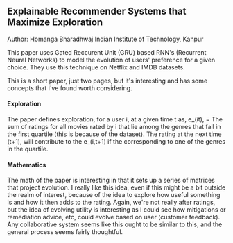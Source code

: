 ## Explainable Recommender Systems that Maximize Exploration

Author: Homanga Bharadhwaj
Indian Institute of Technology, Kanpur

This paper uses Gated Reccurent Unit (GRU) based RNN's (Recurrent Neural Networks) to model
the evolution of users' preference for a given choice.  They use this technique on Netflix and
IMDB datasets.

This is a short paper, just two pages, but it's interesting and has some concepts that I've
found worth considering.

#### Exploration

The paper defines exploration, for a user i, at a given time t as, e_(it), =
The sum of ratings for all movies rated by i that lie among the genres that fall in the
first quartile (this is because of the dataset).  The rating at the next time (t+1), will
contribute to the e_(i,t+1) if the corresponding to one of the genres in the quartile.

#### Mathematics

The math of the paper is interesting in that it sets up a series of matrices that project
evolution.  I really like this idea, even if this might be a bit outside the realm of
interest, because of the idea to explore how useful something is and how it then adds
to the rating.  Again, we're not really after ratings, but the idea of evolving utility
is interesting as I could see how mitigations or remediation advice, etc, could evolve
based on user (customer feedback).  Any collaborative system seems like this ought to
be similar to this, and the general process seems fairly thoughtful.

